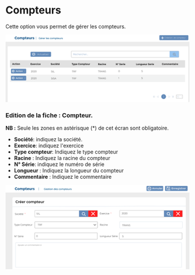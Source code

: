 # Compteurs

Cette option vous permet de gérer les  compteurs.

![](<../../../.gitbook/assets/compteur1 (2).PNG>)

### **Edition de la fiche : Compteur**.

**NB :** Seule les zones en astérisque (\*) de cet écran sont obligatoire.

* **Société**: indiquez la société.&#x20;
* **Exercice**: indiquez l'exercice
* **Type compteur**: Indiquez  le type compteur
* **Racine** : Indiquez la racine du compteur
* **N° Série**: indiquez le numéro de série
* **Longueur** : Indiquez la longueur du compteur
* **Commentaire** : Indiquez le commentaire

![](../../../.gitbook/assets/compteur2.PNG)
